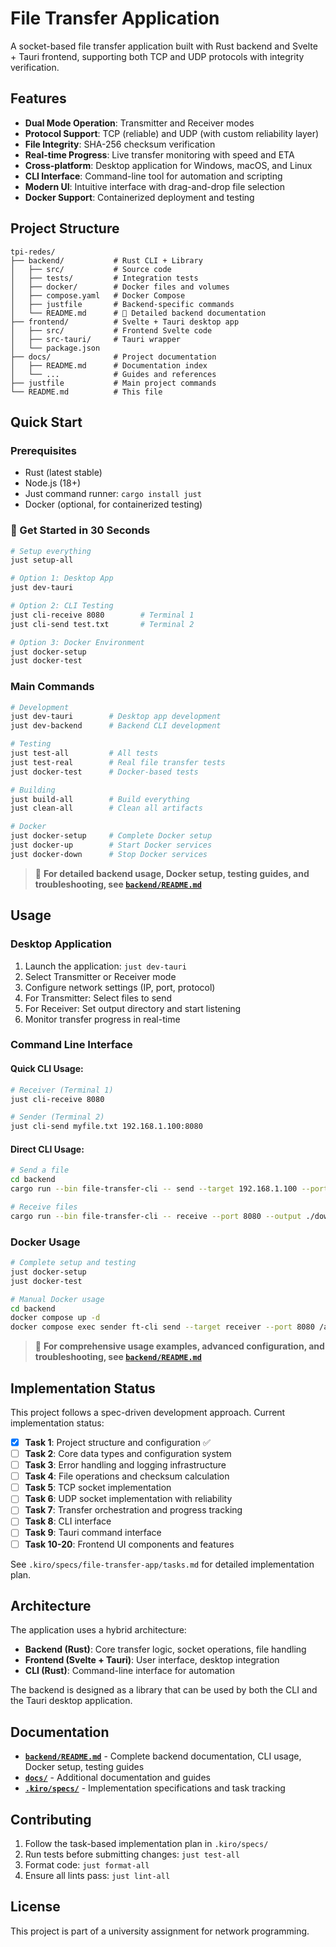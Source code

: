 # File Transfer Application

A socket-based file transfer application built with Rust backend and Svelte + Tauri frontend, supporting both TCP and UDP protocols with integrity verification.

## Features

- **Dual Mode Operation**: Transmitter and Receiver modes
- **Protocol Support**: TCP (reliable) and UDP (with custom reliability layer)
- **File Integrity**: SHA-256 checksum verification
- **Real-time Progress**: Live transfer monitoring with speed and ETA
- **Cross-platform**: Desktop application for Windows, macOS, and Linux
- **CLI Interface**: Command-line tool for automation and scripting
- **Modern UI**: Intuitive interface with drag-and-drop file selection
- **Docker Support**: Containerized deployment and testing

## Project Structure

```
tpi-redes/
├── backend/           # Rust CLI + Library
│   ├── src/           # Source code
│   ├── tests/         # Integration tests
│   ├── docker/        # Docker files and volumes
│   ├── compose.yaml   # Docker Compose
│   ├── justfile       # Backend-specific commands
│   └── README.md      # 📖 Detailed backend documentation
├── frontend/          # Svelte + Tauri desktop app
│   ├── src/           # Frontend Svelte code
│   ├── src-tauri/     # Tauri wrapper
│   └── package.json
├── docs/              # Project documentation
│   ├── README.md      # Documentation index
│   └── ...            # Guides and references
├── justfile           # Main project commands
└── README.md          # This file
```

## Quick Start

### Prerequisites

- Rust (latest stable)
- Node.js (18+)
- Just command runner: `cargo install just`
- Docker (optional, for containerized testing)

### 🚀 Get Started in 30 Seconds

```bash
# Setup everything
just setup-all

# Option 1: Desktop App
just dev-tauri

# Option 2: CLI Testing
just cli-receive 8080        # Terminal 1
just cli-send test.txt       # Terminal 2

# Option 3: Docker Environment
just docker-setup
just docker-test
```

### Main Commands

```bash
# Development
just dev-tauri        # Desktop app development
just dev-backend      # Backend CLI development

# Testing
just test-all         # All tests
just test-real        # Real file transfer tests
just docker-test      # Docker-based tests

# Building
just build-all        # Build everything
just clean-all        # Clean all artifacts

# Docker
just docker-setup     # Complete Docker setup
just docker-up        # Start Docker services
just docker-down      # Stop Docker services
```

> 📖 **For detailed backend usage, Docker setup, testing guides, and troubleshooting, see [`backend/README.md`](backend/README.md)**

## Usage

### Desktop Application

1. Launch the application: `just dev-tauri`
2. Select Transmitter or Receiver mode
3. Configure network settings (IP, port, protocol)
4. For Transmitter: Select files to send
5. For Receiver: Set output directory and start listening
6. Monitor transfer progress in real-time

### Command Line Interface

#### Quick CLI Usage:
```bash
# Receiver (Terminal 1)
just cli-receive 8080

# Sender (Terminal 2)
just cli-send myfile.txt 192.168.1.100:8080
```

#### Direct CLI Usage:
```bash
# Send a file
cd backend
cargo run --bin file-transfer-cli -- send --target 192.168.1.100 --port 8080 myfile.txt

# Receive files
cargo run --bin file-transfer-cli -- receive --port 8080 --output ./downloads
```

### Docker Usage

```bash
# Complete setup and testing
just docker-setup
just docker-test

# Manual Docker usage
cd backend
docker compose up -d
docker compose exec sender ft-cli send --target receiver --port 8080 /app/files/test.txt
```

> 📖 **For comprehensive usage examples, advanced configuration, and troubleshooting, see [`backend/README.md`](backend/README.md)**

## Implementation Status

This project follows a spec-driven development approach. Current implementation status:

- [x] **Task 1**: Project structure and configuration ✅
- [ ] **Task 2**: Core data types and configuration system
- [ ] **Task 3**: Error handling and logging infrastructure
- [ ] **Task 4**: File operations and checksum calculation
- [ ] **Task 5**: TCP socket implementation
- [ ] **Task 6**: UDP socket implementation with reliability
- [ ] **Task 7**: Transfer orchestration and progress tracking
- [ ] **Task 8**: CLI interface
- [ ] **Task 9**: Tauri command interface
- [ ] **Task 10-20**: Frontend UI components and features

See `.kiro/specs/file-transfer-app/tasks.md` for detailed implementation plan.

## Architecture

The application uses a hybrid architecture:

- **Backend (Rust)**: Core transfer logic, socket operations, file handling
- **Frontend (Svelte + Tauri)**: User interface, desktop integration
- **CLI (Rust)**: Command-line interface for automation

The backend is designed as a library that can be used by both the CLI and the Tauri desktop application.

## Documentation

- **[`backend/README.md`](backend/README.md)** - Complete backend documentation, CLI usage, Docker setup, testing guides
- **[`docs/`](docs/)** - Additional documentation and guides
- **[`.kiro/specs/`](.kiro/specs/)** - Implementation specifications and task tracking

## Contributing

1. Follow the task-based implementation plan in `.kiro/specs/`
2. Run tests before submitting changes: `just test-all`
3. Format code: `just format-all`
4. Ensure all lints pass: `just lint-all`

## License

This project is part of a university assignment for network programming.